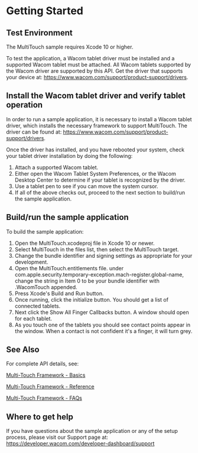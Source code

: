 # Getting Started

## Test Environment
The MultiTouch sample requires Xcode 10 or higher.

To test the application, a Wacom tablet driver must be installed and a supported Wacom tablet must be attached. All Wacom tablets supported by the Wacom driver are supported by this API. Get the driver that supports your device at: https://www.wacom.com/support/product-support/drivers.

## Install the Wacom tablet driver and verify tablet operation
In order to run a sample application, it is necessary to install a Wacom tablet driver, which installs the necessary framework to support MultiTouch. The driver can be found at: https://www.wacom.com/support/product-support/drivers. 

Once the driver has installed, and you have rebooted your system, check your tablet driver installation by doing the following:

1. Attach a supported Wacom tablet.
1. Either open the Wacom Tablet System Preferences, or the Wacom Desktop Center to determine if your tablet is recognized by the driver.
1. Use a tablet pen to see if you can move the system cursor.
1. If all of the above checks out, proceed to the next section to build/run the sample application.

## Build/run the sample application
To build the sample application:

1. Open the MultiTouch.xcodeproj file in Xcode 10 or newer.
2. Select MultiTouch in the files list, then select the MultiTouch target.
3. Change the bundle identifier and signing settings as appropriate for your development.
4. Open the MultiTouch.entitlements file.
under com.apple.security.temporary-exception.mach-register.global-name, change the string in Item 0 to be your bundle identifier with .WacomTouch appended.
5. Press Xcode's Build and Run button.
6. Once running, click the initialize button.  You should get a list of connected tablets.
7. Next click the Show All Finger Callbacks button.  A window should open for each tablet.
8. As you touch one of the tablets you should see contact points appear in the window.  When a contact is not confident it's a finger, it will turn grey.


## See Also  

For complete API details, see:  

[Multi-Touch Framework - Basics](https://developer-docs.wacom.com/wacom-device-api/docs/multitouch-framework-basics)  

[Multi-Touch Framework - Reference](https://developer-docs.wacom.com/wacom-device-api/docs/multitouch-framework-reference)  

[Multi-Touch Framework - FAQs](https://developer-docs.wacom.com/wacom-device-api/docs/multitouch-framework-faqs)  

## Where to get help
If you have questions about the sample application or any of the setup process, please visit our Support page at: https://developer.wacom.com/developer-dashboard/support 